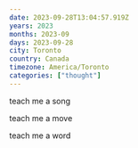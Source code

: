 ```yaml
---
date: 2023-09-28T13:04:57.919Z
years: 2023
months: 2023-09
days: 2023-09-28
city: Toronto
country: Canada
timezone: America/Toronto
categories: ["thought"]
---
```

teach me a song

teach me a move

teach me a word

